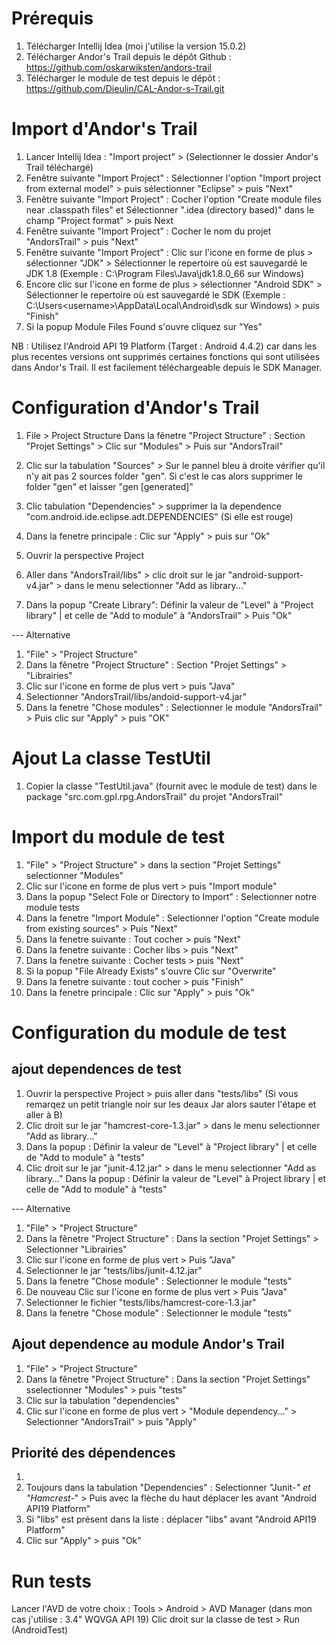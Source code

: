 # Prérequis
1. Télécharger Intellij Idea (moi j'utilise la version 15.0.2)
2. Télécharger Andor's Trail depuis le dépôt Github : https://github.com/oskarwiksten/andors-trail
3. Télécharger le module de test depuis le dépôt : https://github.com/Dieulin/CAL-Andor-s-Trail.git


# Import d'Andor's Trail
1. Lancer Intellij Idea : "Import project" > (Selectionner le dossier Andor's Trail téléchargé)
2. Fenêtre suivante "Import Project" : Sélectionner l'option "Import project from external model" > puis sélectionner "Eclipse" > puis "Next"
3. Fenêtre suivante "Import Project" : Cocher l'option "Create module files near .classpath files" et Sélectionner ".idea (directory based)" dans le champ "Project format" > puis Next
4. Fenêtre suivante "Import Project" : Cocher le nom du projet "AndorsTrail" > puis "Next"
5. Fenêtre suivante "Import Project" : Clic sur l'icone en forme de plus > sélectionner "JDK" > Sélectionner le repertoire où est sauvegardé le JDK 1.8 (Exemple : C:\Program Files\Java\jdk1.8.0_66 sur Windows)
6. Encore clic sur l'icone en forme de plus > sélectionner "Android SDK" > Sélectionner le repertoire où est sauvegardé le SDK (Exemple : C:\Users\<username>\AppData\Local\Android\sdk sur Windows) > puis "Finish"
7. Si la popup Module Files Found s'ouvre cliquez sur "Yes"

NB : Utilisez l'Android API 19 Platform (Target : Android 4.4.2) car dans les plus recentes versions ont supprimés certaines fonctions qui sont utilisées dans Andor's Trail. Il est facilement téléchargeable depuis le SDK Manager.


# Configuration d'Andor's Trail
1. File > Project Structure
Dans la fênetre "Project Structure" : Section "Projet Settings" > Clic sur "Modules" > Puis sur "AndorsTrail"
2. Clic sur la tabulation "Sources" > Sur le pannel bleu à droite vérifier qu'il n'y ait pas 2 sources folder "gen". Si c'est le cas alors supprimer le folder "gen" et laisser "gen [generated]"
3. Clic tabulation "Dependencies" > supprimer la la dependence "com.android.ide.eclipse.adt.DEPENDENCIES" (Si elle est rouge)
4. Dans la fenetre principale : Clic sur "Apply" > puis sur "Ok"

1. Ouvrir la perspective Project
2. Aller dans "AndorsTrail/libs" > clic droit sur le jar "android-support-v4.jar" > dans le menu selectionner "Add as library..."
3. Dans la popup "Create Library": Définir la valeur de "Level" à "Project library" | et celle de "Add to module" à "AndorsTrail" > Puis "Ok"

--- Alternative

1. "File" > "Project Structure"
2. Dans la fênetre "Project Structure" : Section "Projet Settings" > "Librairies"
3. Clic sur l'icone en forme de plus vert > puis "Java"
4. Selectionner "AndorsTrail/libs/andoid-support-v4.jar"
5. Dans la fenetre "Chose modules" : Selectionner le module "AndorsTrail" > Puis clic sur "Apply" > puis "OK"


# Ajout La classe TestUtil
1. Copier la classe "TestUtil.java" (fournit avec le module de test) dans le package "src.com.gpl.rpg.AndorsTrail" du projet "AndorsTrail"


# Import du module de test
1. "File" > "Project Structure" > dans la section "Projet Settings" selectionner "Modules"
3. Clic sur l'icone en forme de plus vert > puis "Import module"
4. Dans la popup "Select Fole or Directory to Import" : Selectionner notre module tests
5. Dans la fenetre "Import Module" : Selectionner l'option "Create module from existing sources" > Puis "Next"
6. Dans la fenetre suivante : Tout cocher > puis "Next"
7. Dans la fenetre suivante : Cocher libs > puis "Next"
8. Dans la fenetre suivante : Cocher tests > puis "Next"
9. Si la popup "File Already Exists" s'ouvre Clic sur "Overwrite"
10. Dans la fenetre suivante : tout cocher > puis "Finish"
11. Dans la fenetre principale : Clic sur "Apply" > puis "Ok"


# Configuration du module de test
## ajout dependences de test
1. Ouvrir la perspective Project > puis aller dans "tests/libs" (Si vous remarqez un petit triangle noir sur les deaux Jar alors sauter l'étape et aller à B)
2. Clic droit sur le jar "hamcrest-core-1.3.jar" > dans le menu selectionner "Add as library..."
3. Dans la popup : Définir la valeur de "Level" à "Project library" |  et celle de "Add to module" à "tests"
4. Clic droit sur le jar "junit-4.12.jar" > dans le menu selectionner "Add as library..."
Dans la popup : Définir la valeur de "Level" à Project library | et celle de "Add to module" à "tests"

--- Alternative

1. "File" > "Project Structure"
2. Dans la fênetre "Project Structure" : Dans la section "Projet Settings" > Selectionner "Librairies"
3. Clic sur l'icone en forme de plus vert > Puis "Java"
4. Selectionner le jar "tests/libs/junit-4.12.jar"
5. Dans la fenetre "Chose module" : Selectionner le module "tests"
6. De nouveau Clic sur l'icone en forme de plus vert > Puis "Java"
7. Selectionner le fichier "tests/libs/hamcrest-core-1.3.jar"
8. Dans la fenetre "Chose module" : Selectionner le module "tests"


## Ajout dependence au module Andor's Trail
1. "File" > "Project Structure"
2. Dans la fênetre "Project Structure" : Dans la section "Projet Settings" sselectionner "Modules" > puis "tests"
3. Clic sur la tabulation "dependencies"
4. Clic sur l'icone en forme de plus vert > "Module dependency..." > Selectionner "AndorsTrail" > puis "Apply"


## Priorité des dépendences
1.
  1. Toujours dans la tabulation "Dependencies" : Selectionner "Junit-*" et "Hamcrest-*" > Puis avec la flèche du haut déplacer les avant "Android API19 Platform"
  2. Si "libs" est présent dans la liste : déplacer "libs" avant "Android API19 Platform"
2. Clic sur "Apply" > puis "Ok"


# Run tests
Lancer l'AVD de votre choix : Tools > Android > AVD Manager (dans mon cas j'utilise : 3.4" WQVGA API 19)
Clic droit sur la classe de test > Run (AndroidTest)
